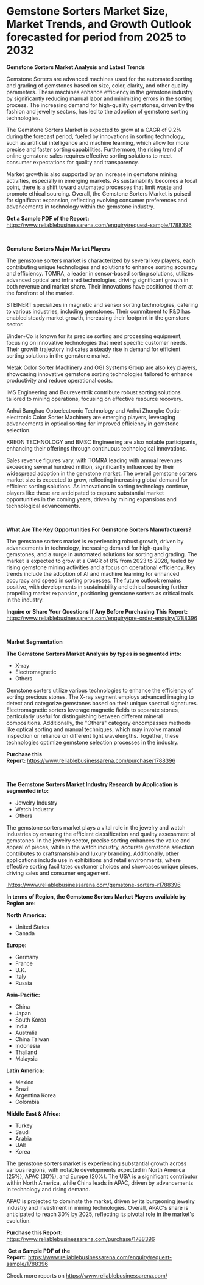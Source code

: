<p><h1>Gemstone Sorters Market Size, Market Trends, and Growth Outlook forecasted for period from 2025 to 2032</h1></p><p><strong>Gemstone Sorters Market Analysis and Latest Trends</strong></p>
<p><p>Gemstone Sorters are advanced machines used for the automated sorting and grading of gemstones based on size, color, clarity, and other quality parameters. These machines enhance efficiency in the gemstone industry by significantly reducing manual labor and minimizing errors in the sorting process. The increasing demand for high-quality gemstones, driven by the fashion and jewelry sectors, has led to the adoption of gemstone sorting technologies.</p><p>The Gemstone Sorters Market is expected to grow at a CAGR of 9.2% during the forecast period, fueled by innovations in sorting technology, such as artificial intelligence and machine learning, which allow for more precise and faster sorting capabilities. Furthermore, the rising trend of online gemstone sales requires effective sorting solutions to meet consumer expectations for quality and transparency.</p><p>Market growth is also supported by an increase in gemstone mining activities, especially in emerging markets. As sustainability becomes a focal point, there is a shift toward automated processes that limit waste and promote ethical sourcing. Overall, the Gemstone Sorters Market is poised for significant expansion, reflecting evolving consumer preferences and advancements in technology within the gemstone industry.</p></p>
<p><strong>Get a Sample PDF of the Report:&nbsp;</strong> <a href="https://www.reliablebusinessarena.com/enquiry/request-sample/1788396?utm_campaign=2277&utm_medium=2&utm_source=Github&utm_content=ia&utm_term=27022025&utm_id=gemstone-sorters">https://www.reliablebusinessarena.com/enquiry/request-sample/1788396</a></p>
<p>&nbsp;</p>
<p><strong>Gemstone Sorters Major Market Players</strong></p>
<p><p>The gemstone sorters market is characterized by several key players, each contributing unique technologies and solutions to enhance sorting accuracy and efficiency. TOMRA, a leader in sensor-based sorting solutions, utilizes advanced optical and infrared technologies, driving significant growth in both revenue and market share. Their innovations have positioned them at the forefront of the market.</p><p>STEINERT specializes in magnetic and sensor sorting technologies, catering to various industries, including gemstones. Their commitment to R&D has enabled steady market growth, increasing their footprint in the gemstone sector.</p><p>Binder+Co is known for its precise sorting and processing equipment, focusing on innovative technologies that meet specific customer needs. Their growth trajectory indicates a steady rise in demand for efficient sorting solutions in the gemstone market.</p><p>Metak Color Sorter Machinery and OGI Systems Group are also key players, showcasing innovative gemstone sorting technologies tailored to enhance productivity and reduce operational costs.</p><p>IMS Engineering and Bourevestnik contribute robust sorting solutions tailored to mining operations, focusing on effective resource recovery.</p><p>Anhui Banghao Optoelectronic Technology and Anhui Zhongke Optic-electronic Color Sorter Machinery are emerging players, leveraging advancements in optical sorting for improved efficiency in gemstone selection.</p><p>KREON TECHNOLOGY and BMSC Engineering are also notable participants, enhancing their offerings through continuous technological innovations. </p><p>Sales revenue figures vary, with TOMRA leading with annual revenues exceeding several hundred million, significantly influenced by their widespread adoption in the gemstone market. The overall gemstone sorters market size is expected to grow, reflecting increasing global demand for efficient sorting solutions. As innovations in sorting technology continue, players like these are anticipated to capture substantial market opportunities in the coming years, driven by mining expansions and technological advancements.</p></p>
<p>&nbsp;</p>
<p><strong>What Are The Key Opportunities For Gemstone Sorters Manufacturers?</strong></p>
<p><p>The gemstone sorters market is experiencing robust growth, driven by advancements in technology, increasing demand for high-quality gemstones, and a surge in automated solutions for sorting and grading. The market is expected to grow at a CAGR of 8% from 2023 to 2028, fueled by rising gemstone mining activities and a focus on operational efficiency. Key trends include the adoption of AI and machine learning for enhanced accuracy and speed in sorting processes. The future outlook remains positive, with developments in sustainability and ethical sourcing further propelling market expansion, positioning gemstone sorters as critical tools in the industry.</p></p>
<p><strong>Inquire or Share Your Questions If Any Before Purchasing This Report:</strong> <a href="https://www.reliablebusinessarena.com/enquiry/pre-order-enquiry/1788396?utm_campaign=2277&utm_medium=2&utm_source=Github&utm_content=ia&utm_term=27022025&utm_id=gemstone-sorters">https://www.reliablebusinessarena.com/enquiry/pre-order-enquiry/1788396</a></p>
<p>&nbsp;</p>
<p><strong>Market Segmentation</strong></p>
<p><strong>The Gemstone Sorters Market Analysis by types is segmented into:</strong></p>
<p><ul><li>X-ray</li><li>Electromagnetic</li><li>Others</li></ul></p>
<p><p>Gemstone sorters utilize various technologies to enhance the efficiency of sorting precious stones. The X-ray segment employs advanced imaging to detect and categorize gemstones based on their unique spectral signatures. Electromagnetic sorters leverage magnetic fields to separate stones, particularly useful for distinguishing between different mineral compositions. Additionally, the "Others" category encompasses methods like optical sorting and manual techniques, which may involve manual inspection or reliance on different light wavelengths. Together, these technologies optimize gemstone selection processes in the industry.</p></p>
<p><strong>Purchase this Report:&nbsp;</strong><a href="https://www.reliablebusinessarena.com/purchase/1788396?utm_campaign=2277&utm_medium=2&utm_source=Github&utm_content=ia&utm_term=27022025&utm_id=gemstone-sorters">https://www.reliablebusinessarena.com/purchase/1788396</a></p>
<p>&nbsp;</p>
<p><strong>The Gemstone Sorters Market Industry Research by Application is segmented into:</strong></p>
<p><ul><li>Jewelry Industry</li><li>Watch Industry</li><li>Others</li></ul></p>
<p><p>The gemstone sorters market plays a vital role in the jewelry and watch industries by ensuring the efficient classification and quality assessment of gemstones. In the jewelry sector, precise sorting enhances the value and appeal of pieces, while in the watch industry, accurate gemstone selection contributes to craftsmanship and luxury branding. Additionally, other applications include use in exhibitions and retail environments, where effective sorting facilitates customer choices and showcases unique pieces, driving sales and consumer engagement.</p></p>
<p><a href="https://www.reliablebusinessarena.com/gemstone-sorters-r1788396?utm_campaign=2277&utm_medium=2&utm_source=Github&utm_content=ia&utm_term=27022025&utm_id=gemstone-sorters">&nbsp;https://www.reliablebusinessarena.com/gemstone-sorters-r1788396</a></p>
<p><strong>In terms of Region, the Gemstone Sorters Market Players available by Region are:</strong></p>
<p>
    <p> <strong> North America: </strong>
        <ul>
            <li>United States</li>
            <li>Canada</li>
        </ul>
        </p> 
    <p> <strong> Europe: </strong>
        <ul>
            <li>Germany</li>
            <li>France</li>
            <li>U.K.</li>
            <li>Italy</li>
            <li>Russia</li>
        </ul>
        </p> 
    <p> <strong> Asia-Pacific: </strong>
        <ul>
            <li>China</li>
            <li>Japan</li>
            <li>South Korea</li>
            <li>India</li>
            <li>Australia</li>
            <li>China Taiwan</li>
            <li>Indonesia</li>
            <li>Thailand</li>
            <li>Malaysia</li>
        </ul>
        </p> 
    <p> <strong> Latin America: </strong>
        <ul>
            <li>Mexico</li>
            <li>Brazil</li>
            <li>Argentina Korea</li>
            <li>Colombia</li>
        </ul>
        </p> 
    <p> <strong> Middle East & Africa: </strong>
        <ul>
            <li>Turkey</li>
            <li>Saudi</li>
            <li>Arabia</li>
            <li>UAE</li>
            <li>Korea</li>
        </ul>
    </p>
    </p>
<p><p>The gemstone sorters market is experiencing substantial growth across various regions, with notable developments expected in North America (25%), APAC (30%), and Europe (20%). The USA is a significant contributor within North America, while China leads in APAC, driven by advancements in technology and rising demand. </p><p>APAC is projected to dominate the market, driven by its burgeoning jewelry industry and investment in mining technologies. Overall, APAC's share is anticipated to reach 30% by 2025, reflecting its pivotal role in the market's evolution.</p></p>
<p><strong>Purchase this Report: </strong><a href="https://www.reliablebusinessarena.com/purchase/1788396?utm_campaign=2277&utm_medium=2&utm_source=Github&utm_content=ia&utm_term=27022025&utm_id=gemstone-sorters">https://www.reliablebusinessarena.com/purchase/1788396</a></p>
<p>&nbsp;<strong>Get a Sample PDF of the Report:&nbsp;&nbsp;</strong><a href="https://www.reliablebusinessarena.com/enquiry/request-sample/1788396?utm_campaign=2277&utm_medium=2&utm_source=Github&utm_content=ia&utm_term=27022025&utm_id=gemstone-sorters">https://www.reliablebusinessarena.com/enquiry/request-sample/1788396</a></p>
<p><strong></strong></p>
<p>Check more reports on <a href="https://www.reliablebusinessarena.com/?utm_campaign=2277&utm_medium=2&utm_source=Github&utm_content=ia&utm_term=27022025&utm_id=gemstone-sorters">https://www.reliablebusinessarena.com/</a></p>